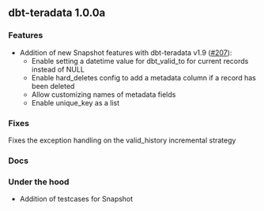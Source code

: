 ## dbt-teradata 1.0.0a

### Features
* Addition of new Snapshot features with dbt-teradata v1.9 ([#207](https://github.com/Teradata/dbt-teradata/pull/207)):
    * Enable setting a datetime value for dbt_valid_to for current records instead of NULL
    * Enable hard_deletes config to add a metadata column if a record has been deleted
    * Allow customizing names of metadata fields
    * Enable unique_key as a list

### Fixes
Fixes the exception handling on the valid_history incremental strategy

### Docs

### Under the hood
* Addition of testcases for Snapshot
